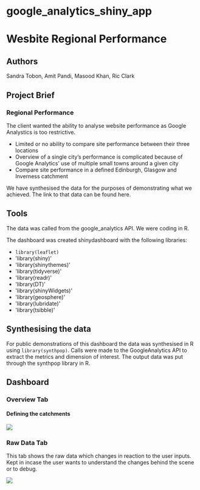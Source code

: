 # google_analytics_shiny_app

# Wesbite Regional Performance

## Authors
Sandra Tobon, Amit Pandi, Masood Khan, Ric Clark

## Project Brief
### Regional Performance

The client wanted the ability to analyse website performance as Google Analystics is too restrictive.
- Limited or no ability to compare site performance between their three locations
- Overview of a single city’s performance is complicated because of Google Analytics’ use of multiple small towns around a given city
- Compare site performance in a defined Edinburgh, Glasgow and Inverness catchment

We have synthesised the data for the purposes of demonstrating what we achieved. The link to that data can be found here.

## Tools

The data was called from the google_analytics API. We were coding in R.

The dashboard was created shinydashboard with the following libraries: 
- `library(leaflet)`
- 'library(shiny)'           
- 'library(shinythemes)'
- 'library(tidyverse)'               
- 'library(readr)'
- 'library(DT)'
- 'library(shinyWidgets)'
- 'library(geosphere)'
- 'library(lubridate)'
- 'library(tsibble)'


## Synthesising the data
For public demonstrations of this dashboard the data was synthesised in R using `library(synthpop)`. 
Calls were made to the GoogleAnalytics API to extract the metrics and dimension of interest. The output data was put through the synthpop library in R.

## Dashboard
### Overview Tab


#### Defining the catchments


![](/www/screenshot_overview.png)

### Raw Data Tab
This tab shows the raw data which changes in reaction to the user inputs. Kept in incase the user wants to understand the changes behind the scene or to debug.

![](/www/screenshot_rawdata_menu.png)
